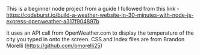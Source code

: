 This is a beginner node project from a guide I followed from this link - https://codeburst.io/build-a-weather-website-in-30-minutes-with-node-js-express-openweather-a317f904897b

It uses an API call from OpenWeather.com to display the temperature of the city you typed in onto the screen. CSS and Index files are from Brandon Morelli (https://github.com/bmorelli25) 
